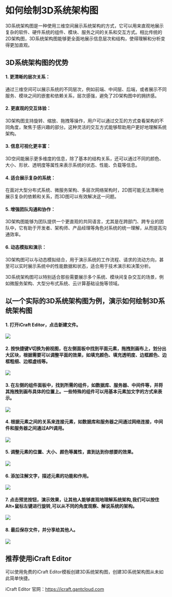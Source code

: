 <!--
 * @Descripttion: 
 * @MainAuthor: 
-->

# 如何绘制3D系统架构图

3D系统架构图是一种使用三维空间展示系统架构的方式，它可以用来直观地展示复杂的软件、硬件系统的组件、模块、服务之间的关系和交互方式。相比传统的2D架构图，3D系统架构图能够更全面地展示信息层次和结构，使得理解和分析变得更加直观。

## 3D系统架构图的优势

#### 1.	更清晰的层次关系：
通过三维空间可以展示系统的不同层次，例如前端、中间层、后端，或者展示不同服务、模块之间的嵌套和依赖关系，层次感强，避免了2D架构图中的拥挤感。
#### 2.	更直观的交互体验：
3D架构图支持旋转、缩放、拖拽等操作，用户可以通过交互的方式查看架构的不同角度，聚焦于感兴趣的部分。这种灵活的交互方式能够帮助用户更好地理解系统架构。
#### 3.	信息可视化更丰富：
3D空间能展示更多维度的信息，除了基本的结构关系，还可以通过不同的颜色、大小、形状、透明度等属性来表示系统的状态、性能、负载等信息。
#### 4.	适合展示复杂的系统：
在面对大型分布式系统、微服务架构、多层次网络架构时，2D图可能无法清晰地展示复杂的依赖和关系，而3D图可以有效解决这一问题。
#### 5.	增强团队沟通和协作：
3D架构图能够为团队提供一个更直观的共同语言，尤其是在跨部门、跨专业的团队中，它有助于开发者、架构师、产品经理等角色对系统的统一理解，从而提高沟通效率。
#### 6.	动态模拟和演示：
3D架构图可以与动态模拟结合，用于演示系统的工作流程、请求的流动方向，甚至可以实时展示系统中的性能数据和状态，适合用于技术演示和决策分析。

3D系统架构图可以特别适合那些需要展示多个系统、模块间复杂交互的场景，例如微服务架构、大型分布式系统、云计算基础设施等领域。

## 以一个实际的3D系统架构图为例，演示如何绘制3D系统架构图

#### 1. 打开iCraft Editor，点击新建文件。
![](https://raw.githubusercontent.com/gantFDT/icraft/refs/heads/main/public/blog/3d-architecture/1.jpg)

#### 2. 按快捷键V切换为俯视图，在左侧面板中找到平面元素，拖拽到画布上，划分出大区块，根据需要可以调整平面的效果，如填充颜色、填充透明度、边框颜色、边框粗细、边框虚线等。
![](https://raw.githubusercontent.com/gantFDT/icraft/refs/heads/main/public/blog/3d-architecture/2.jpg)
   
#### 3. 在左侧的组件面板中，找到所需的组件，如数据库、服务器、中间件等，并将其拖拽到画布具体的位置上。一些特殊的组件可以用基本元素加文字的方式来表示。
![](https://raw.githubusercontent.com/gantFDT/icraft/refs/heads/main/public/blog/3d-architecture/3.jpg)

#### 4. 根据元素之间的关系来连接元素，如数据库和服务器之间通过网络连接，中间件和服务器之间通过API调用。
![](https://raw.githubusercontent.com/gantFDT/icraft/refs/heads/main/public/blog/3d-architecture/4.jpg)

#### 5. 调整元素的位置、大小、颜色等属性，直到达到你想要的效果。
![](https://raw.githubusercontent.com/gantFDT/icraft/refs/heads/main/public/blog/3d-architecture/5.jpg)

#### 6. 添加注解文字，描述元素的功能和作用。
![](https://raw.githubusercontent.com/gantFDT/icraft/refs/heads/main/public/blog/3d-architecture/6.jpg)

#### 7. 点击预览按钮，演示效果，让其他人能够直观地理解系统架构,我们可以按住Alt+鼠标左键进行旋转,可以从不同的角度观察、解说系统的架构。
![](https://raw.githubusercontent.com/gantFDT/icraft/refs/heads/main/public/blog/3d-architecture/7.jpg)

#### 8. 最后保存文件，并分享给其他人。
![](https://raw.githubusercontent.com/gantFDT/icraft/refs/heads/main/public/blog/3d-architecture/8.jpg)


## 推荐使用iCraft Editor
可以使用免费的iCraft Editor模板创建3D系统架构图，创建3D系统架构图从未如此简单快捷。

iCraft Editor 官网：https://icraft.gantcloud.com